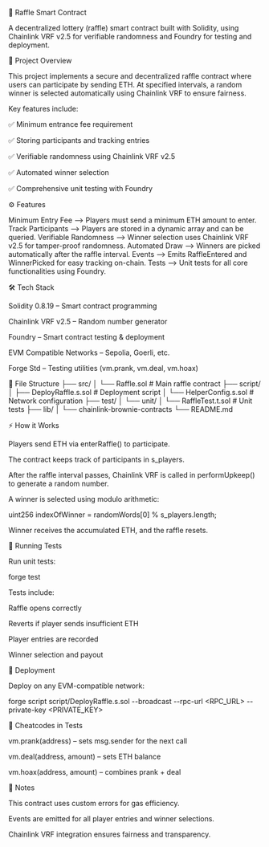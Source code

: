 🎰 Raffle Smart Contract

A decentralized lottery (raffle) smart contract built with Solidity, using Chainlink VRF v2.5 for verifiable randomness and Foundry for testing and deployment.

📝 Project Overview

This project implements a secure and decentralized raffle contract where users can participate by sending ETH. At specified intervals, a random winner is selected automatically using Chainlink VRF to ensure fairness.

Key features include:

✅ Minimum entrance fee requirement

✅ Storing participants and tracking entries

✅ Verifiable randomness using Chainlink VRF v2.5

✅ Automated winner selection

✅ Comprehensive unit testing with Foundry

⚙️ Features

Minimum Entry Fee --> Players must send a minimum ETH amount to enter.
Track Participants --> Players are stored in a dynamic array and can be queried.
Verifiable Randomness -->	Winner selection uses Chainlink VRF v2.5 for tamper-proof randomness.
Automated Draw -->	Winners are picked automatically after the raffle interval.
Events -->	Emits RaffleEntered and WinnerPicked for easy tracking on-chain.
Tests -->	Unit tests for all core functionalities using Foundry.


🛠 Tech Stack

Solidity 0.8.19 – Smart contract programming

Chainlink VRF v2.5 – Random number generator

Foundry – Smart contract testing & deployment

EVM Compatible Networks – Sepolia, Goerli, etc.

Forge Std – Testing utilities (vm.prank, vm.deal, vm.hoax)


📂 File Structure
├── src/
│   └── Raffle.sol             # Main raffle contract
├── script/
│   ├── DeployRaffle.s.sol     # Deployment script
│   └── HelperConfig.s.sol     # Network configuration
├── test/
│   └── unit/
│       └── RaffleTest.t.sol   # Unit tests
├── lib/
│   └── chainlink-brownie-contracts
└── README.md

⚡ How it Works

Players send ETH via enterRaffle() to participate.

The contract keeps track of participants in s_players.

After the raffle interval passes, Chainlink VRF is called in performUpkeep() to generate a random number.

A winner is selected using modulo arithmetic:

uint256 indexOfWinner = randomWords[0] % s_players.length;

Winner receives the accumulated ETH, and the raffle resets.


🧪 Running Tests

Run unit tests:

forge test


Tests include:

Raffle opens correctly

Reverts if player sends insufficient ETH

Player entries are recorded

Winner selection and payout

🚀 Deployment

Deploy on any EVM-compatible network:

forge script script/DeployRaffle.s.sol --broadcast --rpc-url <RPC_URL> --private-key <PRIVATE_KEY>

🔧 Cheatcodes in Tests

vm.prank(address) – sets msg.sender for the next call

vm.deal(address, amount) – sets ETH balance

vm.hoax(address, amount) – combines prank + deal

📌 Notes

This contract uses custom errors for gas efficiency.

Events are emitted for all player entries and winner selections.

Chainlink VRF integration ensures fairness and transparency.
